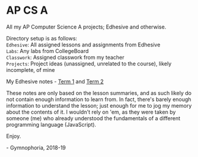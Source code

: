 # AP CS A
All my AP Computer Science A projects; Edhesive and otherwise.

Directory setup is as follows:  
`Edhesive`: All assigned lessons and assignments from Edhesive  
`Labs`: Any labs from CollegeBoard  
`Classwork`: Assigned classwork from my teacher  
`Projects`: Project ideas (unassigned, unrelated to the course), likely incomplete, of mine

My Edhesive notes - 
[Term 1](https://docs.google.com/document/d/1M6Rls4UQYV9ClJXALKBT052FmIh1V8FyzfhAzY3juFg/edit?usp=sharing)
and [Term 2](https://docs.google.com/document/d/1-3BIyxFoaHIHK9gwf9uO1_WD_g7jn5UNbkiUr42U90w/edit?usp=sharing)

These notes are only based on the lesson summaries, and as such likely do not contain enough information to learn from. In fact, there's barely enough information to understand the lesson; just enough for me to jog my memory about the contents of it. I wouldn't rely on 'em, as they were taken by someone (me) who already understood the fundamentals of a different programming language (JavaScript).

Enjoy.

 \- Gymnophoria, 2018-19
